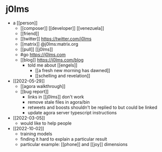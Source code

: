 # j0lms
- a [[person]]
	- [[composer]] [[developer]] [[venezuela]]
	- [[friend]]
	- [[twitter]] https://twitter.com/j0lms
	- [[matrix]] @j0lms:matrix.org
	- [[pull]] [[j0lms]]
	- #go https://j0lms.com
  - [[blog]] https://j0lms.com/blog
	- told me about [[engels]]
		- [[a fresh new morning has dawned]]
		- [[schelling and revelation]]
- [[2022-05-29]]
  - [[agora walkthrough]]
  - [[bug report]]
    - links in [[j0lms]] don't work
    - remove stale files in agora/bin
    - retweets and boosts shouldn't be replied to but could be linked
    - update agora server typescript instructions
- [[2022-03-05]]
	- would like to help people
- [[2022-10-02]]
  - training models
  - finding it hard to explain a particular result
  - particular example: [[phone]] and [[joy]] dimensions
